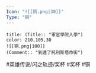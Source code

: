 ```yaml
---
Icon: "![[铜.png|30]]"
Type: "铜"
---
```

```ad-ed-sen-1-brozen
title: (Title:: "軍官學院入學")
color: 210,105,30
![[铜.png|100]]
(Comment:: "到達了托利斯塔市街")
```

#英雄传说/闪之轨迹/奖杯  #奖杯 #铜